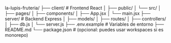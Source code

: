 la-lupis-fruteria/
├── client/                  # Frontend React
│   ├── public/
│   └── src/
│       ├── pages/
│       ├── components/
│       ├── App.jsx
│       └── main.jsx
├── server/                  # Backend Express
│   ├── models/
│   ├── routes/
│   ├── controllers/
│   ├── db.js
│   └── server.js
├── .env.example             # Variables de entorno
├── README.md
└── package.json             # (opcional: puedes usar workspaces si es monorepo)
